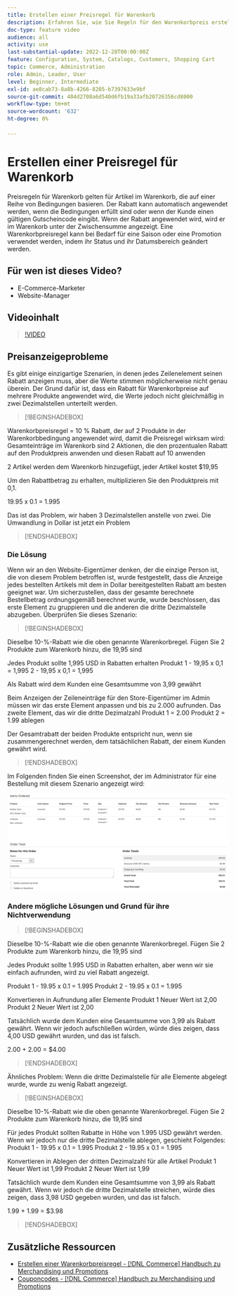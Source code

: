 ```yaml
---
title: Erstellen einer Preisregel für Warenkorb
description: Erfahren Sie, wie Sie Regeln für den Warenkorbpreis erstellen, die Rabatte im Warenkorb auf der Grundlage einer Reihe von Bedingungen anwenden.
doc-type: feature video
audience: all
activity: use
last-substantial-update: 2022-12-28T00:00:00Z
feature: Configuration, System, Catalogs, Customers, Shopping Cart
topic: Commerce, Administration
role: Admin, Leader, User
level: Beginner, Intermediate
exl-id: ae8cab73-8a8b-4266-8205-b7397633e9bf
source-git-commit: 404d2708a6d540d6fb19a33afb20726356cd8000
workflow-type: tm+mt
source-wordcount: '632'
ht-degree: 0%

---
```


# Erstellen einer Preisregel für Warenkorb

Preisregeln für Warenkorb gelten für Artikel im Warenkorb, die auf einer Reihe von Bedingungen basieren. Der Rabatt kann automatisch angewendet werden, wenn die Bedingungen erfüllt sind oder wenn der Kunde einen gültigen Gutscheincode eingibt. Wenn der Rabatt angewendet wird, wird er im Warenkorb unter der Zwischensumme angezeigt. Eine Warenkorbpreisregel kann bei Bedarf für eine Saison oder eine Promotion verwendet werden, indem ihr Status und ihr Datumsbereich geändert werden.

## Für wen ist dieses Video?

- E-Commerce-Marketer
- Website-Manager

## Videoinhalt

>[!VIDEO](https://video.tv.adobe.com/v/343835?quality=12&learn=on)

## Preisanzeigeprobleme

Es gibt einige einzigartige Szenarien, in denen jedes Zeilenelement seinen Rabatt anzeigen muss, aber die Werte stimmen möglicherweise nicht genau überein. Der Grund dafür ist, dass ein Rabatt für Warenkorbpreise auf mehrere Produkte angewendet wird, die Werte jedoch nicht gleichmäßig in zwei Dezimalstellen unterteilt werden.

>[!BEGINSHADEBOX]

Warenkorbpreisregel = 10 % Rabatt, der auf 2 Produkte in der Warenkorbbedingung angewendet wird, damit die Preisregel wirksam wird: Gesamteinträge im Warenkorb sind 2 Aktionen, die den prozentualen Rabatt auf den Produktpreis anwenden und diesen Rabatt auf 10 anwenden

2 Artikel werden dem Warenkorb hinzugefügt, jeder Artikel kostet $19,95

Um den Rabattbetrag zu erhalten, multiplizieren Sie den Produktpreis mit 0,1.

19.95 x 0.1 = 1.995

Das ist das Problem, wir haben 3 Dezimalstellen anstelle von zwei. Die Umwandlung in Dollar ist jetzt ein Problem

>[!ENDSHADEBOX]

### Die Lösung

Wenn wir an den Website-Eigentümer denken, der die einzige Person ist, die von diesem Problem betroffen ist, wurde festgestellt, dass die Anzeige jedes bestellten Artikels mit dem in Dollar bereitgestellten Rabatt am besten geeignet war. Um sicherzustellen, dass der gesamte berechnete Bestellbetrag ordnungsgemäß berechnet wurde, wurde beschlossen, das erste Element zu gruppieren und die anderen die dritte Dezimalstelle abzugeben. Überprüfen Sie dieses Szenario:

>[!BEGINSHADEBOX]

Dieselbe 10-%-Rabatt wie die oben genannte Warenkorbregel. Fügen Sie 2 Produkte zum Warenkorb hinzu, die 19,95 sind

Jedes Produkt sollte 1,995 USD in Rabatten erhalten Produkt 1 - 19,95 x 0,1 = 1,995 2 - 19,95 x 0,1 = 1,995

Als Rabatt wird dem Kunden eine Gesamtsumme von 3,99 gewährt

Beim Anzeigen der Zeileneinträge für den Store-Eigentümer im Admin müssen wir das erste Element anpassen und bis zu 2.000 aufrunden. Das zweite Element, das wir die dritte Dezimalzahl Produkt 1 = 2.00 Produkt 2 = 1.99 ablegen

Der Gesamtrabatt der beiden Produkte entspricht nun, wenn sie zusammengerechnet werden, dem tatsächlichen Rabatt, der einem Kunden gewährt wird.
>[!ENDSHADEBOX]

Im Folgenden finden Sie einen Screenshot, der im Administrator für eine Bestellung mit diesem Szenario angezeigt wird:

![Admin-Ansicht mit geordneten Elementen mit unterschiedlichen Werten](../assets/commerce-admin-cart-price-rule-values-different.png)

### Andere mögliche Lösungen und Grund für ihre Nichtverwendung

>[!BEGINSHADEBOX]

Dieselbe 10-%-Rabatt wie die oben genannte Warenkorbregel. Fügen Sie 2 Produkte zum Warenkorb hinzu, die 19,95 sind

Jedes Produkt sollte 1.995 USD in Rabatten erhalten, aber wenn wir sie einfach aufrunden, wird zu viel Rabatt angezeigt.

Produkt 1 - 19.95 x 0.1 = 1.995 Produkt 2 - 19.95 x 0.1 = 1.995

Konvertieren in Aufrundung aller Elemente Produkt 1 Neuer Wert ist 2,00 Produkt 2 Neuer Wert ist 2,00

Tatsächlich wurde dem Kunden eine Gesamtsumme von 3,99 als Rabatt gewährt. Wenn wir jedoch aufschließen würden, würde dies zeigen, dass 4,00 USD gewährt wurden, und das ist falsch.

2.00 + 2.00 = $4.00

>[!ENDSHADEBOX]

Ähnliches Problem: Wenn die dritte Dezimalstelle für alle Elemente abgelegt wurde, wurde zu wenig Rabatt angezeigt.

>[!BEGINSHADEBOX]

Dieselbe 10-%-Rabatt wie die oben genannte Warenkorbregel. Fügen Sie 2 Produkte zum Warenkorb hinzu, die 19,95 sind

Für jedes Produkt sollten Rabatte in Höhe von 1.995 USD gewährt werden. Wenn wir jedoch nur die dritte Dezimalstelle ablegen, geschieht Folgendes: Produkt 1 - 19.95 x 0.1 = 1.995 Produkt 2 - 19.95 x 0.1 = 1.995

Konvertieren in Ablegen der dritten Dezimalzahl für alle Artikel Produkt 1 Neuer Wert ist 1,99 Produkt 2 Neuer Wert ist 1,99

Tatsächlich wurde dem Kunden eine Gesamtsumme von 3,99 als Rabatt gewährt. Wenn wir jedoch die dritte Dezimalstelle streichen, würde dies zeigen, dass 3,98 USD gegeben wurden, und das ist falsch.

1.99 + 1.99 = $3.98

>[!ENDSHADEBOX]


## Zusätzliche Ressourcen

- [Erstellen einer Warenkorbpreisregel - [!DNL Commerce] Handbuch zu Merchandising und Promotions](https://experienceleague.adobe.com/docs/commerce-admin/marketing/promotions/cart-rules/price-rules-cart-create.html)
- [Couponcodes - [!DNL Commerce] Handbuch zu Merchandising und Promotions](https://experienceleague.adobe.com/docs/commerce-admin/marketing/promotions/cart-rules/price-rules-cart-coupon.html)
